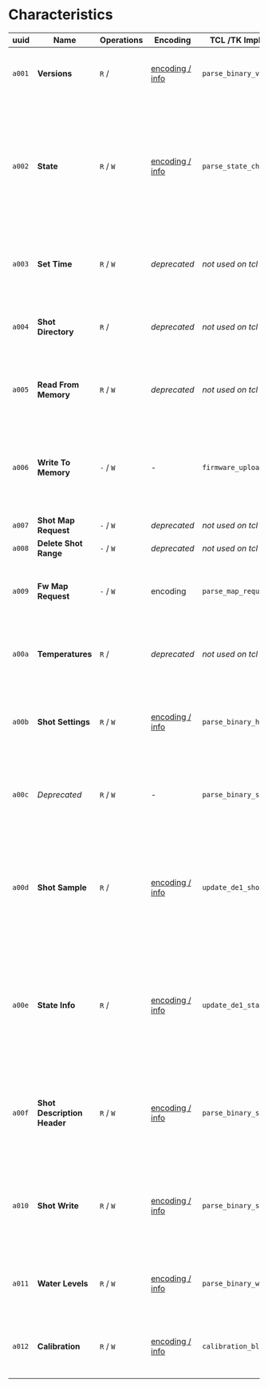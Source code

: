 # Characteristics

| uuid   | Name                        | Operations | Encoding                                      | TCL /TK Implementation        | Description                                                                                                                                |
| ------ | --------------------------- | ---------- | --------------------------------------------- | ----------------------------- | ------------------------------------------------------------------------------------------------------------------------------------------ |
| `a001` | **Versions**                | `R` /      | [encoding / info](./versions.md)              | `parse_binary_version_desc`   | Version descriptons for Bluetooth and the firmware                                                                                         |
| `a002` | **State**                   | `R` / `W`  | [encoding / info](./state.md)                 | `parse_state_change`          | Lets read read and set states (but not substates), cannot be subscribed to. Mainly use for setting state (ie. start espresso or steam etc) |
| `a003` | **Set Time**                | `R` / `W`  | _deprecated_                                  | _not used on tcl source code_ | deprecated maybe reading this gives you a bunch of zeros                                                                                   |
| `a004` | **Shot Directory**          | `R` /      | _deprecated_                                  | _not used on tcl source code_ | deprecated maybe reading this gives you a bunch of zeros                                                                                   |
| `a005` | **Read From Memory**        | `R` / `W`  | _deprecated_                                  | _not used on tcl source code_ | deprecated maybe reading this gives you a bunch of zeros                                                                                   |
| `a006` | **Write To Memory**         | `-` / `W`  | -                                             | `firmware_upload_next`        | _unclear_ logs "firmware write ack recved" \[sic!\], maybe part of the protocol to update the firmware                                     |
| `a007` | **Shot Map Request**        | `-` / `W`  | _deprecated_                                  | _not used on tcl source code_ | deprecated maybe                                                                                                                           |
| `a008` | **Delete Shot Range**       | `-` / `W`  | _deprecated_                                  | _not used on tcl source code_ | deprecated maybe                                                                                                                           |
| `a009` | **Fw Map Request**          | `-` / `W`  | encoding                                      | `parse_map_request`           | _unclear_ maybe something to prepare an update of the firmware                                                                             |
| `a00a` | **Temperatures**            | `R` /      | _deprecated_                                  | _not used on tcl source code_ | deprecated maybe reading this gives you a bunch of zeros                                                                                   |
| `a00b` | **Shot Settings**           | `R` / `W`  | [encoding / info](./shotSettings.md)          | `parse_binary_hotwater_desc`  | Settings for steam, hot water, espresso volume and group temperature                                                                       |
| `a00c` | _Deprecated_                | `R` / `W`  | -                                             | `parse_binary_shot_desc`      | _unclear_ docs say it's deprecated, reading this gives you a bunch of zeros                                                                |
| `a00d` | **Shot Sample**             | `R` /      | [encoding / info](./shot.md)                  | `update_de1_shotvalue`        | Notifies about the machines values (temparature, pressure and flow sensors) as well as the currently set targes for those values           |
| `a00e` | **State Info**              | `R` /      | [encoding / info](./stateInfo.md)             | `update_de1_state`            | State notifications. Can be used to read - _and get notified about_ - the current machine's state and substate (heating, pouring etc)      |
| `a00f` | **Shot Description Header** | `R` / `W`  | [encoding / info](./shotDescriptionHeader.md) | `parse_binary_shotdescheader` | _unclear_ this seems to be in use and the code is readable, I am not sure what this is used for though                                     |
| `a010` | **Shot Write**              | `R` / `W`  | [encoding / info](./shotFrame.md)             | `parse_binary_shotframe`      | _unclear_ this seems to be in use and the code is readable, I am not sure what this is used for though                                     |
| `a011` | **Water Levels**            | `R` / `W`  | [encoding / info](./water.md)                 | `parse_binary_water_level`    | Returns the current water level and the one the machine started with                                                                       |
| `a012` | **Calibration**             | `R` / `W`  | [encoding / info](./calibrate.md)             | `calibration_ble_received`    | _unclear_ for receiving calibration notifications, whatever that means                                                                     |
